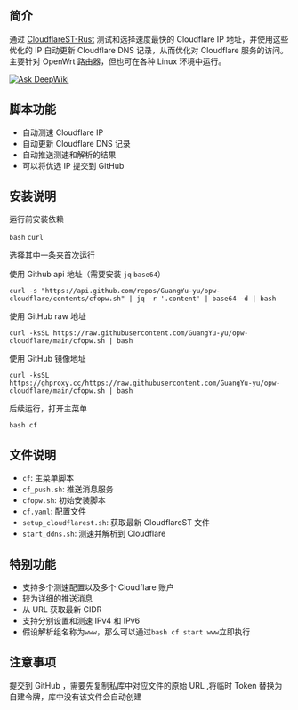 ## 简介

通过 [CloudflareST-Rust](https://github.com/GuangYu-yu/CloudflareST-Rust) 测试和选择速度最快的 Cloudflare IP 地址，并使用这些优化的 IP 自动更新 Cloudflare DNS 记录，从而优化对 Cloudflare 服务的访问。主要针对 OpenWrt 路由器，但也可在各种 Linux 环境中运行。

[![Ask DeepWiki](https://deepwiki.com/badge.svg)](https://deepwiki.com/GuangYu-yu/opw-cloudflare)

## 脚本功能

- 自动测速 Cloudflare IP
- 自动更新 Cloudflare DNS 记录
- 自动推送测速和解析的结果
- 可以将优选 IP 提交到 GitHub

## 安装说明

运行前安装依赖

`bash` `curl`

选择其中一条来首次运行

使用 Github api 地址（需要安装 `jq` `base64`）

```
curl -s "https://api.github.com/repos/GuangYu-yu/opw-cloudflare/contents/cfopw.sh" | jq -r '.content' | base64 -d | bash
```

使用 GitHub raw 地址
```
curl -ksSL https://raw.githubusercontent.com/GuangYu-yu/opw-cloudflare/main/cfopw.sh | bash
```

使用 GitHub 镜像地址

```
curl -ksSL https://ghproxy.cc/https://raw.githubusercontent.com/GuangYu-yu/opw-cloudflare/main/cfopw.sh | bash
```

后续运行，打开主菜单

`bash cf`

## 文件说明

- `cf`: 主菜单脚本
- `cf_push.sh`: 推送消息服务
- `cfopw.sh`: 初始安装脚本
- `cf.yaml`: 配置文件
- `setup_cloudflarest.sh`: 获取最新 CloudflareST 文件
- `start_ddns.sh`: 测速并解析到 Cloudflare

## 特别功能

- 支持多个测速配置以及多个 Cloudflare 账户
- 较为详细的推送消息
- 从 URL 获取最新 CIDR
- 支持分别设置和测速 IPv4 和 IPv6
- 假设解析组名称为`www`，那么可以通过`bash cf start www`立即执行

## 注意事项

提交到 GitHub ，需要先复制私库中对应文件的原始 URL ,将临时 Token 替换为自建令牌，库中没有该文件会自动创建
